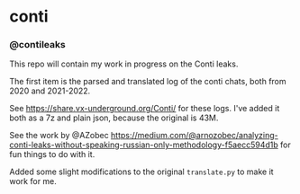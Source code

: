 # conti
### @contileaks

This repo will contain my work in progress on the Conti leaks.

The first item is the parsed and translated log of the conti chats, both from 2020 and 2021-2022.

See https://share.vx-underground.org/Conti/ for these logs.
I've added it both as a 7z and plain json, because the original is 43M.

See the work by @AZobec https://medium.com/@arnozobec/analyzing-conti-leaks-without-speaking-russian-only-methodology-f5aecc594d1b for fun things to do with it.

Added some slight modifications to the original `translate.py` to make it work for me.
